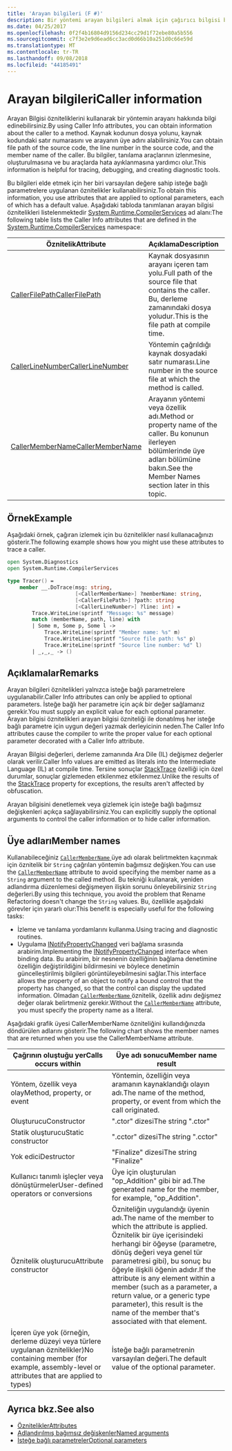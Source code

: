 ```yaml
---
title: 'Arayan bilgileri (F #)'
description: Bir yöntemi arayan bilgileri almak için çağırıcı bilgisi bağımsız değişken öznitelikleri kullanmayı açıklar.
ms.date: 04/25/2017
ms.openlocfilehash: 0f2f4b16804d9156d234cc29d1f72ebe80a5b556
ms.sourcegitcommit: c7f3e2e9d6ead6cc3acd0d66b10a251d0c66e59d
ms.translationtype: MT
ms.contentlocale: tr-TR
ms.lasthandoff: 09/08/2018
ms.locfileid: "44185491"
---
```

# <a name="caller-information"></a><span data-ttu-id="d524f-103">Arayan bilgileri</span><span class="sxs-lookup"><span data-stu-id="d524f-103">Caller information</span></span>

<span data-ttu-id="d524f-104">Arayan Bilgisi özniteliklerini kullanarak bir yöntemin arayanı hakkında bilgi edinebilirsiniz.</span><span class="sxs-lookup"><span data-stu-id="d524f-104">By using Caller Info attributes, you can obtain information about the caller to a method.</span></span> <span data-ttu-id="d524f-105">Kaynak kodunun dosya yolunu, kaynak kodundaki satır numarasını ve arayanın üye adını alabilirsiniz.</span><span class="sxs-lookup"><span data-stu-id="d524f-105">You can obtain file path of the source code, the line number in the source code, and the member name of the caller.</span></span> <span data-ttu-id="d524f-106">Bu bilgiler, tanılama araçlarının izlenmesine, oluşturulmasına ve bu araçlarda hata ayıklanmasına yardımcı olur.</span><span class="sxs-lookup"><span data-stu-id="d524f-106">This information is helpful for tracing, debugging, and creating diagnostic tools.</span></span>

<span data-ttu-id="d524f-107">Bu bilgileri elde etmek için her biri varsayılan değere sahip isteğe bağlı parametrelere uygulanan öznitelikler kullanabilirsiniz.</span><span class="sxs-lookup"><span data-stu-id="d524f-107">To obtain this information, you use attributes that are applied to optional parameters, each of which has a default value.</span></span> <span data-ttu-id="d524f-108">Aşağıdaki tabloda tanımlanan arayan bilgisi öznitelikleri listelenmektedir [System.Runtime.CompilerServices](/dotnet/api/system.runtime.compilerservices) ad alanı:</span><span class="sxs-lookup"><span data-stu-id="d524f-108">The following table lists the Caller Info attributes that are defined in the [System.Runtime.CompilerServices](/dotnet/api/system.runtime.compilerservices) namespace:</span></span>

|<span data-ttu-id="d524f-109">Öznitelik</span><span class="sxs-lookup"><span data-stu-id="d524f-109">Attribute</span></span>|<span data-ttu-id="d524f-110">Açıklama</span><span class="sxs-lookup"><span data-stu-id="d524f-110">Description</span></span>|<span data-ttu-id="d524f-111">Tür</span><span class="sxs-lookup"><span data-stu-id="d524f-111">Type</span></span>|
|---------|-----------|----|
|[<span data-ttu-id="d524f-112">CallerFilePath</span><span class="sxs-lookup"><span data-stu-id="d524f-112">CallerFilePath</span></span>](/dotnet/api/system.runtime.compilerservices.callerfilepathattribute)|<span data-ttu-id="d524f-113">Kaynak dosyasının arayanı içeren tam yolu.</span><span class="sxs-lookup"><span data-stu-id="d524f-113">Full path of the source file that contains the caller.</span></span> <span data-ttu-id="d524f-114">Bu, derleme zamanındaki dosya yoludur.</span><span class="sxs-lookup"><span data-stu-id="d524f-114">This is the file path at compile time.</span></span>|`String`
|[<span data-ttu-id="d524f-115">CallerLineNumber</span><span class="sxs-lookup"><span data-stu-id="d524f-115">CallerLineNumber</span></span>](/dotnet/api/system.runtime.compilerservices.callerlinenumberattribute)|<span data-ttu-id="d524f-116">Yöntemin çağrıldığı kaynak dosyadaki satır numarası.</span><span class="sxs-lookup"><span data-stu-id="d524f-116">Line number in the source file at which the method is called.</span></span>|`Integer`|
|[<span data-ttu-id="d524f-117">CallerMemberName</span><span class="sxs-lookup"><span data-stu-id="d524f-117">CallerMemberName</span></span>](/dotnet/api/system.runtime.compilerservices.callermembernameattribute)|<span data-ttu-id="d524f-118">Arayanın yöntemi veya özellik adı.</span><span class="sxs-lookup"><span data-stu-id="d524f-118">Method or property name of the caller.</span></span> <span data-ttu-id="d524f-119">Bu konunun ilerleyen bölümlerinde üye adları bölümüne bakın.</span><span class="sxs-lookup"><span data-stu-id="d524f-119">See the Member Names section later in this topic.</span></span>|`String`|

## <a name="example"></a><span data-ttu-id="d524f-120">Örnek</span><span class="sxs-lookup"><span data-stu-id="d524f-120">Example</span></span>

<span data-ttu-id="d524f-121">Aşağıdaki örnek, çağıran izlemek için bu öznitelikler nasıl kullanacağınızı gösterir.</span><span class="sxs-lookup"><span data-stu-id="d524f-121">The following example shows how you might use these attributes to trace a caller.</span></span>

```fsharp
open System.Diagnostics
open System.Runtime.CompilerServices

type Tracer() =
    member __.DoTrace(msg: string,
                      [<CallerMemberName>] ?memberName: string,
                      [<CallerFilePath>] ?path: string
                      [<CallerLineNumber>] ?line: int) =
        Trace.WriteLine(sprintf "Message: %s" message)
        match (memberName, path, line) with
        | Some m, Some p, Some l ->
            Trace.WriteLine(sprintf "Member name: %s" m)
            Trace.WriteLine(sprintf "Source file path: %s" p)
            Trace.WriteLine(sprintf "Source line number: %d" l)
        | _,_,_ -> ()
```

## <a name="remarks"></a><span data-ttu-id="d524f-122">Açıklamalar</span><span class="sxs-lookup"><span data-stu-id="d524f-122">Remarks</span></span>

<span data-ttu-id="d524f-123">Arayan bilgileri öznitelikleri yalnızca isteğe bağlı parametrelere uygulanabilir.</span><span class="sxs-lookup"><span data-stu-id="d524f-123">Caller Info attributes can only be applied to optional parameters.</span></span> <span data-ttu-id="d524f-124">İsteğe bağlı her parametre için açık bir değer sağlamanız gerekir.</span><span class="sxs-lookup"><span data-stu-id="d524f-124">You must supply an explicit value for each optional parameter.</span></span> <span data-ttu-id="d524f-125">Arayan bilgisi öznitelikleri arayan bilgisi özniteliği ile donatılmış her isteğe bağlı parametre için uygun değeri yazmak derleyicinin neden.</span><span class="sxs-lookup"><span data-stu-id="d524f-125">The Caller Info attributes cause the compiler to write the proper value for each optional parameter decorated with a Caller Info attribute.</span></span>

<span data-ttu-id="d524f-126">Arayan Bilgisi değerleri, derleme zamanında Ara Dile (IL) değişmez değerler olarak verilir.</span><span class="sxs-lookup"><span data-stu-id="d524f-126">Caller Info values are emitted as literals into the Intermediate Language (IL) at compile time.</span></span> <span data-ttu-id="d524f-127">Tersine sonuçlar [StackTrace](/dotnet/api/system.diagnostics.stacktrace) özelliği için özel durumlar, sonuçlar gizlemeden etkilenmez etkilenmez.</span><span class="sxs-lookup"><span data-stu-id="d524f-127">Unlike the results of the [StackTrace](/dotnet/api/system.diagnostics.stacktrace) property for exceptions, the results aren't affected by obfuscation.</span></span>

<span data-ttu-id="d524f-128">Arayan bilgisini denetlemek veya gizlemek için isteğe bağlı bağımsız değişkenleri açıkça sağlayabilirsiniz.</span><span class="sxs-lookup"><span data-stu-id="d524f-128">You can explicitly supply the optional arguments to control the caller information or to hide caller information.</span></span>

## <a name="member-names"></a><span data-ttu-id="d524f-129">Üye adları</span><span class="sxs-lookup"><span data-stu-id="d524f-129">Member names</span></span>

<span data-ttu-id="d524f-130">Kullanabileceğiniz [ `CallerMemberName` ](/dotnet/api/system.runtime.compilerservices.callermembernameattribute) üye adı olarak belirtmekten kaçınmak için öznitelik bir `String` çağrılan yöntemin bağımsız değişken.</span><span class="sxs-lookup"><span data-stu-id="d524f-130">You can use the [`CallerMemberName`](/dotnet/api/system.runtime.compilerservices.callermembernameattribute) attribute to avoid specifying the member name as a `String` argument to the called method.</span></span> <span data-ttu-id="d524f-131">Bu tekniği kullanarak, yeniden adlandırma düzenlemesi değişmeyen ilişkin sorunu önleyebilirsiniz `String` değerleri.</span><span class="sxs-lookup"><span data-stu-id="d524f-131">By using this technique, you avoid the problem that Rename Refactoring doesn't change the `String` values.</span></span> <span data-ttu-id="d524f-132">Bu, özellikle aşağıdaki görevler için yararlı olur:</span><span class="sxs-lookup"><span data-stu-id="d524f-132">This benefit is especially useful for the following tasks:</span></span>

* <span data-ttu-id="d524f-133">İzleme ve tanılama yordamlarını kullanma.</span><span class="sxs-lookup"><span data-stu-id="d524f-133">Using tracing and diagnostic routines.</span></span>
* <span data-ttu-id="d524f-134">Uygulama [INotifyPropertyChanged](/dotnet/api/system.componentmodel.inotifypropertychanged) veri bağlama sırasında arabirim.</span><span class="sxs-lookup"><span data-stu-id="d524f-134">Implementing the [INotifyPropertyChanged](/dotnet/api/system.componentmodel.inotifypropertychanged) interface when binding data.</span></span> <span data-ttu-id="d524f-135">Bu arabirim, bir nesnenin özelliğinin bağlama denetimine özelliğin değiştirildiğini bildirmesini ve böylece denetimin güncelleştirilmiş bilgileri görüntüleyebilmesini sağlar.</span><span class="sxs-lookup"><span data-stu-id="d524f-135">This interface allows the property of an object to notify a bound control that the property has changed, so that the control can display the updated information.</span></span> <span data-ttu-id="d524f-136">Olmadan [ `CallerMemberName` ](/dotnet/api/system.runtime.compilerservices.callermembernameattribute) öznitelik, özellik adını değişmez değer olarak belirtmeniz gerekir.</span><span class="sxs-lookup"><span data-stu-id="d524f-136">Without the [`CallerMemberName`](/dotnet/api/system.runtime.compilerservices.callermembernameattribute) attribute, you must specify the property name as a literal.</span></span>

<span data-ttu-id="d524f-137">Aşağıdaki grafik üyesi CallerMemberName özniteliğini kullandığınızda döndürülen adlarını gösterir.</span><span class="sxs-lookup"><span data-stu-id="d524f-137">The following chart shows the member names that are returned when you use the CallerMemberName attribute.</span></span>

|<span data-ttu-id="d524f-138">Çağrının oluştuğu yer</span><span class="sxs-lookup"><span data-stu-id="d524f-138">Calls occurs within</span></span>|<span data-ttu-id="d524f-139">Üye adı sonucu</span><span class="sxs-lookup"><span data-stu-id="d524f-139">Member name result</span></span>|
|-------------------|------------------|
|<span data-ttu-id="d524f-140">Yöntem, özellik veya olay</span><span class="sxs-lookup"><span data-stu-id="d524f-140">Method, property, or event</span></span>|<span data-ttu-id="d524f-141">Yöntemin, özelliğin veya aramanın kaynaklandığı olayın adı.</span><span class="sxs-lookup"><span data-stu-id="d524f-141">The name of the method, property, or event from which the call originated.</span></span>|
|<span data-ttu-id="d524f-142">Oluşturucu</span><span class="sxs-lookup"><span data-stu-id="d524f-142">Constructor</span></span>|<span data-ttu-id="d524f-143">".ctor" dizesi</span><span class="sxs-lookup"><span data-stu-id="d524f-143">The string ".ctor"</span></span>|
|<span data-ttu-id="d524f-144">Statik oluşturucu</span><span class="sxs-lookup"><span data-stu-id="d524f-144">Static constructor</span></span>|<span data-ttu-id="d524f-145">".cctor" dizesi</span><span class="sxs-lookup"><span data-stu-id="d524f-145">The string ".cctor"</span></span>|
|<span data-ttu-id="d524f-146">Yok edici</span><span class="sxs-lookup"><span data-stu-id="d524f-146">Destructor</span></span>|<span data-ttu-id="d524f-147">"Finalize" dizesi</span><span class="sxs-lookup"><span data-stu-id="d524f-147">The string "Finalize"</span></span>|
|<span data-ttu-id="d524f-148">Kullanıcı tanımlı işleçler veya dönüştürmeler</span><span class="sxs-lookup"><span data-stu-id="d524f-148">User-defined operators or conversions</span></span>|<span data-ttu-id="d524f-149">Üye için oluşturulan "op_Addition" gibi bir ad.</span><span class="sxs-lookup"><span data-stu-id="d524f-149">The generated name for the member, for example, "op_Addition".</span></span>|
|<span data-ttu-id="d524f-150">Öznitelik oluşturucu</span><span class="sxs-lookup"><span data-stu-id="d524f-150">Attribute constructor</span></span>|<span data-ttu-id="d524f-151">Özniteliğin uygulandığı üyenin adı.</span><span class="sxs-lookup"><span data-stu-id="d524f-151">The name of the member to which the attribute is applied.</span></span> <span data-ttu-id="d524f-152">Öznitelik bir üye içerisindeki herhangi bir öğeyse (parametre, dönüş değeri veya genel tür parametresi gibi), bu sonuç bu öğeyle ilişkili öğenin adıdır.</span><span class="sxs-lookup"><span data-stu-id="d524f-152">If the attribute is any element within a member (such as a parameter, a return value, or a generic type parameter), this result is the name of the member that's associated with that element.</span></span>|
|<span data-ttu-id="d524f-153">İçeren üye yok (örneğin, derleme düzeyi veya türlere uygulanan öznitelikler)</span><span class="sxs-lookup"><span data-stu-id="d524f-153">No containing member (for example, assembly-level or attributes that are applied to types)</span></span>|<span data-ttu-id="d524f-154">İsteğe bağlı parametrenin varsayılan değeri.</span><span class="sxs-lookup"><span data-stu-id="d524f-154">The default value of the optional parameter.</span></span>|

## <a name="see-also"></a><span data-ttu-id="d524f-155">Ayrıca bkz.</span><span class="sxs-lookup"><span data-stu-id="d524f-155">See also</span></span>

- [<span data-ttu-id="d524f-156">Öznitelikler</span><span class="sxs-lookup"><span data-stu-id="d524f-156">Attributes</span></span>](attributes.md)  
- [<span data-ttu-id="d524f-157">Adlandırılmış bağımsız değişkenler</span><span class="sxs-lookup"><span data-stu-id="d524f-157">Named arguments</span></span>](parameters-and-arguments.md#named-arguments)  
- [<span data-ttu-id="d524f-158">İsteğe bağlı parametreler</span><span class="sxs-lookup"><span data-stu-id="d524f-158">Optional parameters</span></span>](parameters-and-arguments.md#optional-parameters)  
